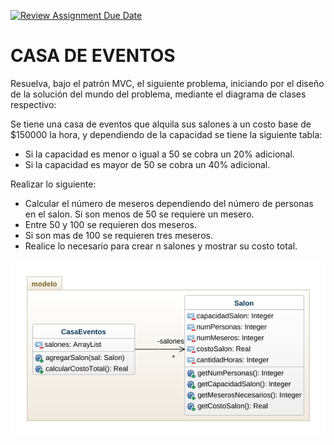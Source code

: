 [![Review Assignment Due Date](https://classroom.github.com/assets/deadline-readme-button-24ddc0f5d75046c5622901739e7c5dd533143b0c8e959d652212380cedb1ea36.svg)](https://classroom.github.com/a/U4aUo75B)
# CASA DE EVENTOS

Resuelva, bajo el patrón MVC, el siguiente problema, iniciando por el diseño de la solución del mundo del problema, mediante el diagrama de clases respectivo:

Se tiene una casa de eventos que alquila sus salones a un costo base de $150000 la hora, y dependiendo de la capacidad se tiene la siguiente tabla:
- Si la capacidad es menor o igual a 50 se cobra un 20% adicional.
- Si la capacidad es mayor de 50 se cobra un 40% adicional.

Realizar lo siguiente:
- Calcular el número de meseros dependiendo del número de personas en el salon.  Si son menos de 50 se requiere un mesero.
- Entre 50 y 100 se requieren dos meseros.
- Si son mas de 100 se requieren tres meseros.
- Realice lo necesario para crear n salones y mostrar su costo total.

![diagrama de clases](class-diagram.png "Diagrama de clases")